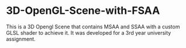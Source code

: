 # 3D-OpenGL-Scene-with-FSAA
This is a 3D Opengl Scene that contains MSAA and SSAA with a custom GLSL shader to achieve it. It was developed for a 3rd year university assignment.
